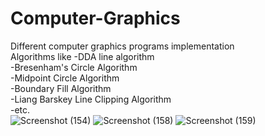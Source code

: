 # Computer-Graphics
Different computer graphics programs implementation<br>
Algorithms like  -DDA line algorithm<br>
                  -Bresenham's Circle Algorithm<br>
                  -Midpoint Circle Algorithm<br>
                  -Boundary Fill Algorithm<br>
                  -Liang Barskey Line Clipping Algorithm<br>
                  -etc.<br>
![Screenshot (154)](https://user-images.githubusercontent.com/62588358/145666905-65071bc0-3302-46d8-9457-549602ccb3fb.png)
![Screenshot (158)](https://user-images.githubusercontent.com/62588358/145666910-f999fc10-d726-46b9-8351-37e5cee12b9d.png)
![Screenshot (159)](https://user-images.githubusercontent.com/62588358/145666913-57faf811-8b78-4d0f-bcff-7e5952688069.png)
